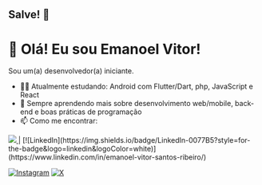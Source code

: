## Salve! 👋

# 👋 Olá! Eu sou Emanoel Vitor!

Sou um(a) desenvolvedor(a) iniciante.

- 👨‍💻 Atualmente estudando: Android com Flutter/Dart, php, JavaScript e React
- 🌱 Sempre aprendendo mais sobre desenvolvimento web/mobile, back-end e boas práticas de programação
- 📫 Como me encontrar: <a href="mailto:emanoelribeiro.ifc@gmail.com">
<img src="https://img.shields.io/badge/Gmail-D14836?style=for-the-badge&logo=gmail&logoColor=white"/>
</a>| [![LinkedIn](https://img.shields.io/badge/LinkedIn-0077B5?style=for-the-badge&logo=linkedin&logoColor=white)](https://www.linkedin.com/in/emanoel-vitor-santos-ribeiro/)

[![Instagram](https://img.shields.io/badge/-Instagram-%23E4405F?style=for-the-badge&logo=instagram&logoColor=white)](https://www.instagram.com/negralhalt/)
	[![X](https://img.shields.io/badge/X-000?style=for-the-badge&logo=x)](https://x.com/7negralha)





